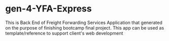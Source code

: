 # gen-4-YFA-Express

This is Back End of Freight Forwarding Services Application that generated on the purpose of finishing bootcamp final project.
This app can be used as template/reference to support client's web development
